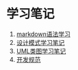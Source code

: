 # 学习笔记

1. [markdown语法学习][markdownurl]
2. [设计模式学习笔记][designpatterns]
3. [UML类图学习笔记][umlclass]
4. [开发规范][dev spec]



[markdownurl]:https://github.com/a124779683/blog/blob/master/study/markdown%20practice.md ("markdown语法学习")

[designpatterns]:https://github.com/a124779683/blog/tree/master/study/design%20patterns ("设计模式学习笔记")

[umlclass]:https://github.com/a124779683/blog/blob/master/study/uml_class.md ("UML类图学习笔记")

[dev spec]:https://github.com/a124779683/blog/blob/master/study/dev%20spec (开发规范)

